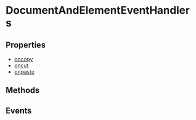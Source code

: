 # DocumentAndElementEventHandlers

## Properties

<ul class="items properties">
  <li>
    <a href="">oncopy</a>
    <div></div>
  </li>
  <li>
    <a href="">oncut</a>
    <div></div>
  </li>
  <li>
    <a href="">onpaste</a>
    <div></div>
  </li>
</ul>

## Methods

<ul class="items methods">

</ul>

## Events
